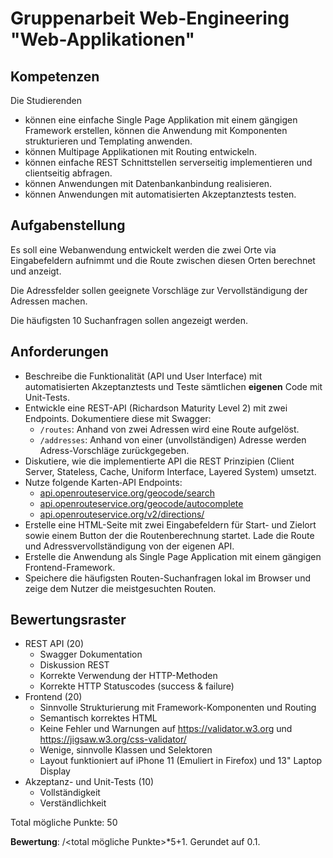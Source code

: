 # Gruppenarbeit Web-Engineering "Web-Applikationen"

## Kompetenzen

Die Studierenden

- können eine einfache Single Page Applikation mit einem gängigen Framework erstellen, können die Anwendung mit
  Komponenten strukturieren und Templating anwenden.
- können Multipage Applikationen mit Routing entwickeln.
- können einfache REST Schnittstellen serverseitig implementieren und clientseitig abfragen.
- können Anwendungen mit Datenbankanbindung realisieren.
- können Anwendungen mit automatisierten Akzeptanztests testen.

## Aufgabenstellung

Es soll eine Webanwendung entwickelt werden die zwei Orte via Eingabefeldern aufnimmt und die Route zwischen diesen
Orten berechnet und anzeigt.

Die Adressfelder sollen geeignete Vorschläge zur Vervollständigung der Adressen machen.

Die häufigsten 10 Suchanfragen sollen angezeigt werden.

## Anforderungen

- Beschreibe die Funktionalität (API und User Interface) mit automatisierten Akzeptanztests und Teste sämtlichen 
  **eigenen** Code mit Unit-Tests.
- Entwickle eine REST-API (Richardson Maturity Level 2) mit zwei Endpoints. Dokumentiere diese mit Swagger:
    - `/routes`: Anhand von zwei Adressen wird eine Route aufgelöst.
    - `/addresses`: Anhand von einer (unvollständigen) Adresse werden Adress-Vorschläge zurückgegeben.
- Diskutiere, wie die implementierte API die REST Prinzipien (Client Server, Stateless, Cache, Uniform Interface,
  Layered System) umsetzt.
- Nutze folgende Karten-API Endpoints:
    - [api.openrouteservice.org/geocode/search](https://api.openrouteservice.org/geocode/search)
    - [api.openrouteservice.org/geocode/autocomplete](https://api.openrouteservice.org/geocode/autocomplete)
    - [api.openrouteservice.org/v2/directions/](https://api.openrouteservice.org/v2/directions/)
- Erstelle eine HTML-Seite mit zwei Eingabefeldern für Start- und Zielort sowie einem Button der die Routenberechnung
  startet. Lade die Route und Adressvervollständigung von der eigenen API.
- Erstelle die Anwendung als Single Page Application mit einem gängigen Frontend-Framework.
- Speichere die häufigsten Routen-Suchanfragen lokal im Browser und zeige dem Nutzer die meistgesuchten Routen.

## Bewertungsraster

- REST API (20)
    - Swagger Dokumentation
    - Diskussion REST
    - Korrekte Verwendung der HTTP-Methoden
    - Korrekte HTTP Statuscodes (success & failure)
- Frontend (20)
    - Sinnvolle Strukturierung mit Framework-Komponenten und Routing
    - Semantisch korrektes HTML
    - Keine Fehler und Warnungen auf https://validator.w3.org und https://jigsaw.w3.org/css-validator/
    - Wenige, sinnvolle Klassen und Selektoren
    - Layout funktioniert auf iPhone 11 (Emuliert in Firefox) und 13" Laptop Display
- Akzeptanz- und Unit-Tests (10)
    - Vollständigkeit
    - Verständlichkeit

Total mögliche Punkte: 50

**Bewertung**: <erreichte Punkte>/<total mögliche Punkte>*5+1. Gerundet auf 0.1.